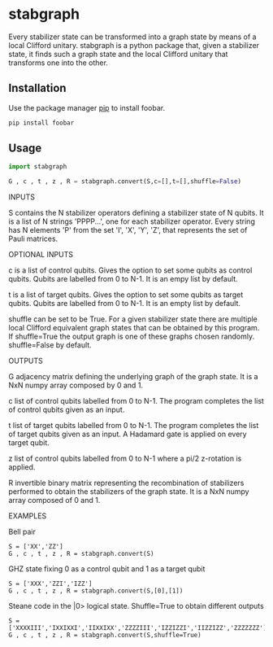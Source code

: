# stabgraph

Every stabilizer state can be transformed into a graph state by means of a local 
Clifford unitary. stabgraph is a python package that, given a stabilizer state,
it finds such a graph state and the local Clifford unitary that transforms one
into the other.  

## Installation

Use the package manager [pip](https://pip.pypa.io/en/stable/) to install foobar.

```bash
pip install foobar
```

## Usage

```python
import stabgraph

G , c , t , z , R = stabgraph.convert(S,c=[],t=[],shuffle=False) 
```
INPUTS

S       contains the N stabilizer operators defining a stabilizer state of N 
        qubits. It is a list of N strings 'PPPP...', one for each stabilizer 
        operator. Every string has N elements 'P' from the set 'I', 'X', 'Y', 
        'Z', that represents the set of Pauli matrices.

OPTIONAL INPUTS

c       is a list of control qubits. Gives the option to set some qubits as 
        control qubits. Qubits are labelled from 0 to N-1. It is an empy list by
        default.
        
t       is a list of target qubits. Gives the option to set some qubits as
        target qubits. Qubits are labelled from 0 to N-1. It is an empty list by
        default.
        
shuffle can be set to be True. For a given stabilizer state there are multiple 
        local Clifford equivalent graph states that can be obtained by this 
        program. If shuffle=True the output graph is one of these graphs chosen 
        randomly. shuffle=False by default.
        
OUTPUTS

G       adjacency matrix defining the underlying graph of the graph state. It is
        a NxN numpy array composed by 0 and 1.
        
c       list of control qubits labelled from 0 to N-1. The program completes the
        list of control qubits given as an input.
        
t       list of target qubits labelled from 0 to N-1. The program completes the
        list of target qubits given as an input. A Hadamard gate is applied on
        every target qubit.
        
z       list of control qubits labelled from 0 to N-1 where a pi/2 z-rotation is
        applied.
        
R       invertible binary matrix representing the recombination of stabilizers
        performed to obtain the stabilizers of the graph state. It is a NxN 
        numpy array composed of 0 and 1.
        
EXAMPLES

Bell pair
```
S = ['XX','ZZ']
G , c , t , z , R = stabgraph.convert(S)
```

GHZ state fixing 0 as a control qubit and 1 as a target qubit
```
S = ['XXX','ZZI','IZZ']
G , c , t , z , R = stabgraph.convert(S,[0],[1])
```

Steane code in the |0> logical state. Shuffle=True to obtain different outputs
```
S = ['XXXXIII','IXXIXXI','IIXXIXX','ZZZZIII','IZZIZZI','IIZZIZZ','ZZZZZZZ']
G , c , t , z , R = stabgraph.convert(S,shuffle=True)
```
